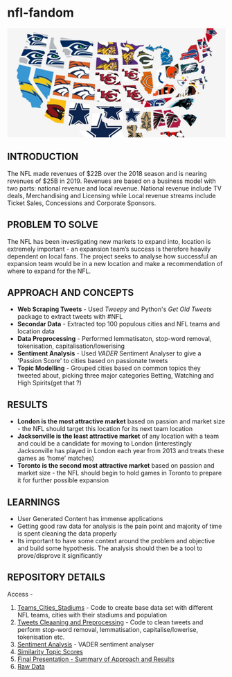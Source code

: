 # nfl-fandom
![Fandom](https://github.com/vavaidya/nfl-fandom/blob/master/Fandom%20Img.jpg)
## INTRODUCTION
The NFL made revenues of $22B over the 2018 season and is nearing revenues of $25B in 2019. Revenues are based on a business model with two parts: national revenue and local revenue.
National revenue include TV deals, Merchandising and Licensing while Local revenue streams include Ticket Sales, Concessions and Corporate Sponsors.

## PROBLEM TO SOLVE
The NFL has been investigating new markets to expand into, location is extremely important - an expansion team’s success is therefore heavily dependent on local fans. The project seeks to analyse how successful an expansion team would be in a new location and make a recommendation of where to expand for the NFL.

## APPROACH AND CONCEPTS
* **Web Scraping Tweets** - Used *Tweepy* and Python's *Get Old Tweets* package to extract tweets with #NFL
* **Secondar Data** - Extracted top 100 populous cities and NFL teams and location data
* **Data Preprocessing** - Performed lemmatisaton, stop-word removal, tokenisation, capitalisation/lowerising
* **Sentiment Analysis** - Used *VADER* Sentiment Analyser to give a 'Passion Score' to cities based on passionate tweets
* **Topic Modelling** - Grouped cities based on common topics they tweeted about, picking three major categories Betting, Watching and High Spirits(get that ?)

## RESULTS
* **London is the most attractive market** based on passion and market size - the NFL should target this location for its next team location
* **Jacksonville is the least attractive market** of any location with a team and could be a candidate for moving to London (interestingly Jacksonville has played in London each year from 2013 and treats these games as ‘home’ matches) 
* **Toronto is the second most attractive market** based on passion and market size - the NFL should begin to hold games in Toronto to prepare it for further possible expansion

## LEARNINGS
* User Generated Content has immense applications
* Getting good raw data for analysis is the pain point and majority of time is spent cleaning the data properly
* Its important to have some context around the problem and objective and build some hypothesis. The analysis should then be a tool to prove/disprove it significantly

## REPOSITORY DETAILS
Access -
1. [Teams_Cities_Stadiums](https://github.com/vavaidya/nfl-fandom/blob/master/Teams_Stadiums.ipynb) - Code to create base data set with different NFL teams, cities with their stadiums and population
2. [Tweets Cleaaning and Preprocessing](https://github.com/vavaidya/nfl-fandom/blob/master/Data_setup_v1.ipynb) - Code to clean tweets and perform stop-word removal, lemmatisation, capitalise/lowerise, tokenisation etc.
3. [Sentiment Analysis](https://github.com/vavaidya/nfl-fandom/blob/master/NFL%20Sentiment%20Scores.ipynb) - VADER sentiment analyser
4. [Similarity Topic Scores](https://github.com/vavaidya/nfl-fandom/blob/master/Similarity_all.csv)
5. [Final Presentation - Summary of Approach and Results](https://github.com/vavaidya/nfl-fandom/blob/master/NFL%20Presentation.pdf)
6. [Raw Data](https://github.com/vavaidya/nfl-fandom/tree/master/data)

